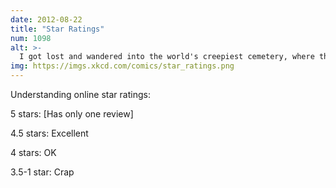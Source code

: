 ```yaml
---
date: 2012-08-22
title: "Star Ratings"
num: 1098
alt: >-
  I got lost and wandered into the world's creepiest cemetery, where the headstones just had names and star ratings. Freaked me out. When I got home I tried to leave the cemetery a bad review on Yelp, but as my hand hovered over the 'one star' button I felt this distant chill...
img: https://imgs.xkcd.com/comics/star_ratings.png
---
```

Understanding online star ratings:

5 stars: [Has only one review]

4.5 stars: Excellent

4 stars: OK

3.5-1 star: Crap